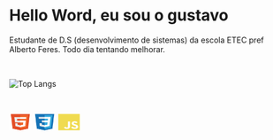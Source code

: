 # Hello Word, eu sou o gustavo 
Estudante de D.S (desenvolvimento de sistemas) da escola ETEC pref Alberto Feres. Todo dia tentando melhorar.

 </div>
<br>
<div>

![Top Langs](https://github-readme-stats.vercel.app/api/top-langs/?username=Guh-dev&layout=compact)

##
<div style="display: inline_block"><br>
 <img align="center" alt="Rafa-HTML" height="30" width="40" src="https://raw.githubusercontent.com/devicons/devicon/master/icons/html5/html5-original.svg">
  <img align="center" alt="Rafa-CSS" height="30" width="40" src="https://raw.githubusercontent.com/devicons/devicon/master/icons/css3/css3-original.svg">
  <img align="center" alt="Rafa-Js" height="30" width="40" src="https://raw.githubusercontent.com/devicons/devicon/master/icons/javascript/javascript-plain.svg">
